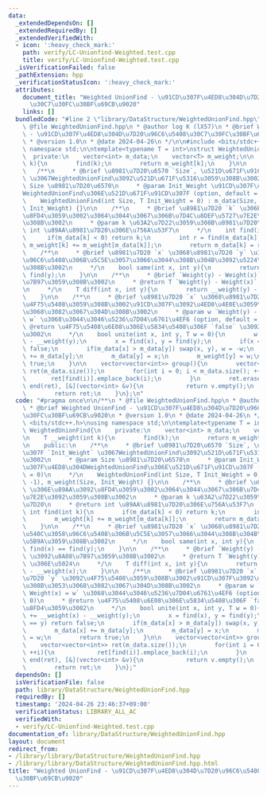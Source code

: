 ```yaml
---
data:
  _extendedDependsOn: []
  _extendedRequiredBy: []
  _extendedVerifiedWith:
  - icon: ':heavy_check_mark:'
    path: verify/LC-Unionfind-Weighted.test.cpp
    title: verify/LC-Unionfind-Weighted.test.cpp
  _isVerificationFailed: false
  _pathExtension: hpp
  _verificationStatusIcon: ':heavy_check_mark:'
  attributes:
    document_title: "Weighted UnionFind - \u91CD\u307F\u4ED8\u304D\u7D20\u96C6\u5408\
      \u30C7\u30FC\u30BF\u69CB\u9020"
    links: []
  bundledCode: "#line 2 \"library/DataStructure/WeightedUnionFind.hpp\"\n\n/**\n *\
    \ @file WeightedUnionFind.hpp\n * @author log K (lX57)\n * @brief Weighted UnionFind\
    \ - \u91CD\u307F\u4ED8\u304D\u7D20\u96C6\u5408\u30C7\u30FC\u30BF\u69CB\u9020\n\
    \ * @version 1.0\n * @date 2024-04-26\n */\n\n#include <bits/stdc++.h>\nusing\
    \ namespace std;\n\ntemplate<typename T = int>\nstruct WeightedUnionFind{\n  \
    \  private:\n    vector<int> m_data;\n    vector<T> m_weight;\n\n    T __weight(int\
    \ k){\n        find(k);\n        return m_weight[k];\n    }\n\n    public:\n \
    \   /**\n     * @brief \u8981\u7D20\u6570 `Size`, \u521D\u671F\u91CD\u307F `Init_Weight`\
    \ \u3067WeightedUnionFind\u3092\u521D\u671F\u5316\u3059\u308B\u3002\n     * @param\
    \ Size \u8981\u7D20\u6570\n     * @param Init_Weight \u91CD\u307F\u4ED8\u304D\
    WeightedUnionFind\u306E\u521D\u671F\u91CD\u307F (option, default = 0)\n     */\n\
    \    WeightedUnionFind(int Size, T Init_Weight = 0) : m_data(Size, -1), m_weight(Size,\
    \ Init_Weight) {}\n\n    /**\n     * @brief \u8981\u7D20 `k` \u306E\u89AA\u3092\
    \u8FD4\u3059\u3002\u3064\u3044\u3067\u306B\u7D4C\u8DEF\u5727\u7E2E\u3092\u3059\
    \u308B\u3002\n     * @param k \u63A2\u7D22\u3059\u308B\u8981\u7D20\n     * @return\
    \ int \u89AA\u8981\u7D20\u306E\u756A\u53F7\n     */\n    int find(int k){\n  \
    \      if(m_data[k] < 0) return k;\n        int r = find(m_data[k]);\n       \
    \ m_weight[k] += m_weight[m_data[k]];\n        return m_data[k] = r;\n    }\n\n\
    \    /**\n     * @brief \u8981\u7D20 `x` \u3068\u8981\u7D20 `y` \u304C\u540C\u3058\
    \u96C6\u5408\u306B\u5C5E\u3057\u3066\u3044\u308B\u304B\u3092\u5224\u5B9A\u3059\
    \u308B\u3002\n     */\n    bool same(int x, int y){\n        return find(x) ==\
    \ find(y);\n    }\n\n    /**\n     * @brief `Weight(y) - Weight(x)` \u3092\u8A08\
    \u7B97\u3059\u308B\u3002\n     * @return T `Weight(y) - Weight(x)` \u306E\u5024\
    \n     */\n    T diff(int x, int y){\n        return __weight(y) - __weight(x);\n\
    \    }\n\n    /**\n     * @brief \u8981\u7D20 `x` \u3068\u8981\u7D20 `y` \u3092\
    \u4F75\u5408\u3059\u308B\u3002\u91CD\u307F\u3092\u4ED8\u4E0E\u3059\u308B\u3053\
    \u3068\u3082\u3067\u304D\u308B\u3002\n     * @param w `Weight(y) - Weight(x) =\
    \ w` \u3068\u3044\u3046\u5236\u7D04\u6761\u4EF6 (option, default = 0)\n     *\
    \ @return \u4F75\u5408\u6E08\u306E\u5834\u5408\u306F `false` \u3092\u8FD4\u3059\
    \u3002\n     */\n    bool unite(int x, int y, T w = 0){\n        w += __weight(x)\
    \ - __weight(y);\n        x = find(x), y = find(y);\n        if(x == y) return\
    \ false;\n        if(m_data[x] > m_data[y]) swap(x, y), w = -w;\n        m_data[x]\
    \ += m_data[y];\n        m_data[y] = x;\n        m_weight[y] = w;\n        return\
    \ true;\n    }\n\n    vector<vector<int>> group(){\n        vector<vector<int>>\
    \ ret(m_data.size());\n        for(int i = 0; i < m_data.size(); ++i){\n     \
    \       ret[find(i)].emplace_back(i);\n        }\n        ret.erase(remove_if(begin(ret),\
    \ end(ret), [&](vector<int> &v){\n            return v.empty();\n        }), end(ret));\n\
    \        return ret;\n    }\n};\n"
  code: "#pragma once\n\n/**\n * @file WeightedUnionFind.hpp\n * @author log K (lX57)\n\
    \ * @brief Weighted UnionFind - \u91CD\u307F\u4ED8\u304D\u7D20\u96C6\u5408\u30C7\
    \u30FC\u30BF\u69CB\u9020\n * @version 1.0\n * @date 2024-04-26\n */\n\n#include\
    \ <bits/stdc++.h>\nusing namespace std;\n\ntemplate<typename T = int>\nstruct\
    \ WeightedUnionFind{\n    private:\n    vector<int> m_data;\n    vector<T> m_weight;\n\
    \n    T __weight(int k){\n        find(k);\n        return m_weight[k];\n    }\n\
    \n    public:\n    /**\n     * @brief \u8981\u7D20\u6570 `Size`, \u521D\u671F\u91CD\
    \u307F `Init_Weight` \u3067WeightedUnionFind\u3092\u521D\u671F\u5316\u3059\u308B\
    \u3002\n     * @param Size \u8981\u7D20\u6570\n     * @param Init_Weight \u91CD\
    \u307F\u4ED8\u304DWeightedUnionFind\u306E\u521D\u671F\u91CD\u307F (option, default\
    \ = 0)\n     */\n    WeightedUnionFind(int Size, T Init_Weight = 0) : m_data(Size,\
    \ -1), m_weight(Size, Init_Weight) {}\n\n    /**\n     * @brief \u8981\u7D20 `k`\
    \ \u306E\u89AA\u3092\u8FD4\u3059\u3002\u3064\u3044\u3067\u306B\u7D4C\u8DEF\u5727\
    \u7E2E\u3092\u3059\u308B\u3002\n     * @param k \u63A2\u7D22\u3059\u308B\u8981\
    \u7D20\n     * @return int \u89AA\u8981\u7D20\u306E\u756A\u53F7\n     */\n   \
    \ int find(int k){\n        if(m_data[k] < 0) return k;\n        int r = find(m_data[k]);\n\
    \        m_weight[k] += m_weight[m_data[k]];\n        return m_data[k] = r;\n\
    \    }\n\n    /**\n     * @brief \u8981\u7D20 `x` \u3068\u8981\u7D20 `y` \u304C\
    \u540C\u3058\u96C6\u5408\u306B\u5C5E\u3057\u3066\u3044\u308B\u304B\u3092\u5224\
    \u5B9A\u3059\u308B\u3002\n     */\n    bool same(int x, int y){\n        return\
    \ find(x) == find(y);\n    }\n\n    /**\n     * @brief `Weight(y) - Weight(x)`\
    \ \u3092\u8A08\u7B97\u3059\u308B\u3002\n     * @return T `Weight(y) - Weight(x)`\
    \ \u306E\u5024\n     */\n    T diff(int x, int y){\n        return __weight(y)\
    \ - __weight(x);\n    }\n\n    /**\n     * @brief \u8981\u7D20 `x` \u3068\u8981\
    \u7D20 `y` \u3092\u4F75\u5408\u3059\u308B\u3002\u91CD\u307F\u3092\u4ED8\u4E0E\u3059\
    \u308B\u3053\u3068\u3082\u3067\u304D\u308B\u3002\n     * @param w `Weight(y) -\
    \ Weight(x) = w` \u3068\u3044\u3046\u5236\u7D04\u6761\u4EF6 (option, default =\
    \ 0)\n     * @return \u4F75\u5408\u6E08\u306E\u5834\u5408\u306F `false` \u3092\
    \u8FD4\u3059\u3002\n     */\n    bool unite(int x, int y, T w = 0){\n        w\
    \ += __weight(x) - __weight(y);\n        x = find(x), y = find(y);\n        if(x\
    \ == y) return false;\n        if(m_data[x] > m_data[y]) swap(x, y), w = -w;\n\
    \        m_data[x] += m_data[y];\n        m_data[y] = x;\n        m_weight[y]\
    \ = w;\n        return true;\n    }\n\n    vector<vector<int>> group(){\n    \
    \    vector<vector<int>> ret(m_data.size());\n        for(int i = 0; i < m_data.size();\
    \ ++i){\n            ret[find(i)].emplace_back(i);\n        }\n        ret.erase(remove_if(begin(ret),\
    \ end(ret), [&](vector<int> &v){\n            return v.empty();\n        }), end(ret));\n\
    \        return ret;\n    }\n};"
  dependsOn: []
  isVerificationFile: false
  path: library/DataStructure/WeightedUnionFind.hpp
  requiredBy: []
  timestamp: '2024-04-26 23:46:37+09:00'
  verificationStatus: LIBRARY_ALL_AC
  verifiedWith:
  - verify/LC-Unionfind-Weighted.test.cpp
documentation_of: library/DataStructure/WeightedUnionFind.hpp
layout: document
redirect_from:
- /library/library/DataStructure/WeightedUnionFind.hpp
- /library/library/DataStructure/WeightedUnionFind.hpp.html
title: "Weighted UnionFind - \u91CD\u307F\u4ED8\u304D\u7D20\u96C6\u5408\u30C7\u30FC\
  \u30BF\u69CB\u9020"
---
```

